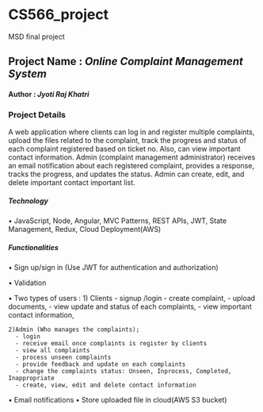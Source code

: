 # CS566_project
MSD final project

## Project Name :  *Online Complaint Management System* ##
#### Author : *Jyoti Raj Khatri*

### Project Details ###
A web application  where clients can log in and register multiple complaints, upload the files related to the complaint, track the progress and status of each complaint registered based on ticket no. Also, can view important contact information. Admin (complaint management administrator) receives an email notification about each registered complaint, provides a response, tracks the progress, and updates the status. Admin can create, edit, and delete important contact important list.

##### Technology #####

• JavaScript, Node, Angular, MVC Patterns, REST APIs, JWT, State Management, Redux, Cloud Deployment(AWS)

##### Functionalities #####

• Sign up/sign in (Use JWT for authentication and authorization)

• Validation

• Two types of users : 
    1) Clients
      - signup /login 
      - create complaint, 
      - upload documents,
      - view update and status of each complaints,
      - view important contact information,
      
    2)Admin (Who manages the complaints);
      - login
      - receive email once complaints is register by clients
      - view all complaints
      - process unseen complaints
      - provide feedback and update on each complaints
      - change the complaints status: Unseen, Inprocess, Completed, Inappropriate
      - create, view, edit and delete contact information
• Email notifications
• Store uploaded file in cloud(AWS S3 bucket)
